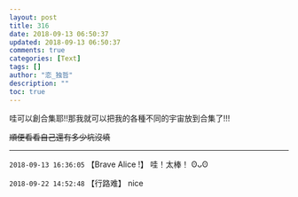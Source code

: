 ```yaml
---
layout: post
title: 316
date: 2018-09-13 06:50:37
updated: 2018-09-13 06:50:37
comments: true
categories: [Text]
tags: []
author: "恋_独哲"
description: ""
toc: true
---
```


<p>哇可以創合集耶!!那我就可以把我的各種不同的宇宙放到合集了!!!</p> 
<p><span style="text-decoration:line-through;"  >順便看看自己還有多少坑沒填</span></p>

---

`2018-09-13 16:36:05` 【Brave Alice !】 哇！太棒！ ʘᴗʘ

`2018-09-22 14:52:48` 【行路难】 nice
